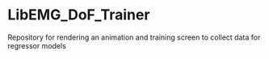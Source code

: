 # LibEMG_DoF_Trainer
Repository for rendering an animation and training screen to collect data for regressor models
